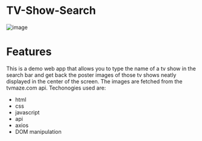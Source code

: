 # TV-Show-Search
![image](https://user-images.githubusercontent.com/84180549/174931151-f8a49098-6ea5-4498-b3bc-80d693044c4a.png)
# Features
This is a demo web app that allows you to type the name of a tv show in the search bar and get back the poster images of those tv shows neatly displayed in the center of the screen. The images are fetched from the tvmaze.com api. Techonogies used are:

* html
* css
* javascript
* api
* axios
* DOM manipulation
